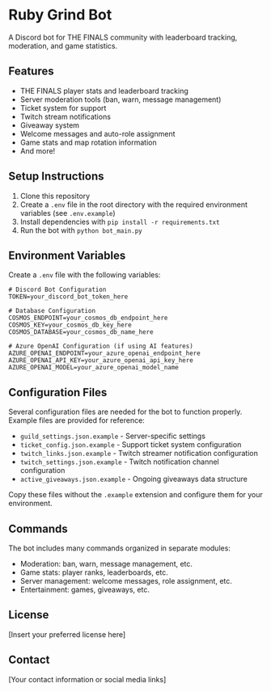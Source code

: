 # Ruby Grind Bot

A Discord bot for THE FINALS community with leaderboard tracking, moderation, and game statistics.

## Features

- THE FINALS player stats and leaderboard tracking
- Server moderation tools (ban, warn, message management)
- Ticket system for support
- Twitch stream notifications
- Giveaway system
- Welcome messages and auto-role assignment
- Game stats and map rotation information
- And more!

## Setup Instructions

1. Clone this repository
2. Create a `.env` file in the root directory with the required environment variables (see `.env.example`)
3. Install dependencies with `pip install -r requirements.txt`
4. Run the bot with `python bot_main.py`

## Environment Variables

Create a `.env` file with the following variables:

```
# Discord Bot Configuration
TOKEN=your_discord_bot_token_here

# Database Configuration
COSMOS_ENDPOINT=your_cosmos_db_endpoint_here
COSMOS_KEY=your_cosmos_db_key_here
COSMOS_DATABASE=your_cosmos_db_name_here

# Azure OpenAI Configuration (if using AI features)
AZURE_OPENAI_ENDPOINT=your_azure_openai_endpoint_here
AZURE_OPENAI_API_KEY=your_azure_openai_api_key_here
AZURE_OPENAI_MODEL=your_azure_openai_model_name
```

## Configuration Files

Several configuration files are needed for the bot to function properly. Example files are provided for reference:

- `guild_settings.json.example` - Server-specific settings
- `ticket_config.json.example` - Support ticket system configuration
- `twitch_links.json.example` - Twitch streamer notification configuration
- `twitch_settings.json.example` - Twitch notification channel configuration
- `active_giveaways.json.example` - Ongoing giveaways data structure

Copy these files without the `.example` extension and configure them for your environment.

## Commands

The bot includes many commands organized in separate modules:

- Moderation: ban, warn, message management, etc.
- Game stats: player ranks, leaderboards, etc.
- Server management: welcome messages, role assignment, etc.
- Entertainment: games, giveaways, etc.

## License

[Insert your preferred license here]

## Contact

[Your contact information or social media links]